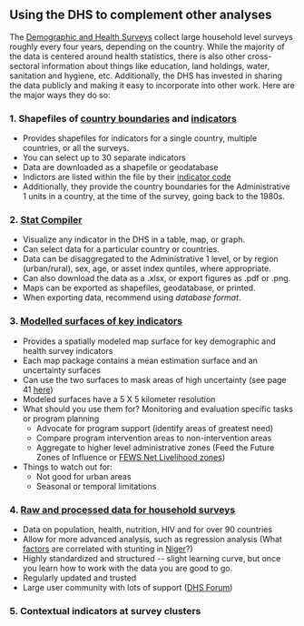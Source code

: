 ## Using the DHS to complement other analyses
The [Demographic and Health Surveys](https://dhsprogram.com/) collect large household level surveys roughly every four years, depending on the country.  While the majority of the data is centered around health statistics, there is also other cross-sectoral information about things like education, land holdings, water, sanitation and hygiene, etc.  Additionally, the DHS has invested in sharing the data publicly and making it easy to incorporate into other work.  Here are the major ways they do so:


### 1. Shapefiles of [country boundaries](http://spatialdata.dhsprogram.com/boundaries/) and [indicators](http://spatialdata.dhsprogram.com/data/#/)
* Provides shapefiles for indicators for a single country, multiple countries, or all the surveys.
* You can select up to 30 separate indicators
* Data are downloaded as a shapefile or geodatabase
* Indictors are listed within the file by their [indicator code](https://api.dhsprogram.com/rest/dhs/indicators?returnFields=IndicatorId,Label,Definition&f=html)
* Additionally, they provide the country boundaries for the Administrative 1 units in a country, at the time of the survey, going back to the 1980s.


### 2. [Stat Compiler](https://www.statcompiler.com/en/)
* Visualize any indicator in the DHS in a table, map, or graph.
* Can select data for a particular country or countries.
* Data can be disaggregated to the Administrative 1 level, or by region (urban/rural), sex, age, or asset index quntiles, where appropriate.
* Can also download the data as a .xlsx, or export figures as .pdf or .png.
* Maps can be exported as shapefiles, geodatabase, or printed.
* When exporting data, recommend using _database format_.



### 3. [Modelled surfaces of key indicators](http://spatialdata.dhsprogram.com/modeled-surfaces/)
* Provides a spatially modeled map surface for key demographic and health survey indicators
* Each map package contains a mean estimation surface and an uncertainty surfaces
* Can use the two surfaces to mask areas of high uncertainty (see page 41 [here](https://dhsprogram.com/pubs/pdf/SAR14/SAR14.pdf))
* Modeled surfaces have a 5 X 5 kilometer resolution
* What should you use them for? Monitoring and evaluation specific tasks or program planning
  * Advocate for program support (identify areas of greatest need)
  * Compare program intervention areas to non-intervention areas
  * Aggregate to higher level administrative zones (Feed the Future Zones of Influence or [FEWS Net Livelihood zones](http://www.fews.net/shapefiles))
* Things to watch out for:
  * Not good for urban areas
  * Seasonal or temporal limitations

### 4. [Raw and processed data for household surveys](https://dhsprogram.com/data/)
* Data on population, health, nutrition, HIV and for over 90 countries
* Allow for more advanced analysis, such as regression analysis (What [factors](https://github.com/flaneuse/FFP-Niger/wiki/Niger-2012-DHS-Regression-Results) are correlated with stunting in [Niger](https://dhsprogram.com/what-we-do/survey/survey-display-407.cfm)?)
* Highly standardized and structured -- slight learning curve, but once you learn how to work with the data you are good to go.
* Regularly updated and trusted
* Large user community with lots of support ([DHS Forum](https://userforum.dhsprogram.com/))



### 5. Contextual indicators at survey clusters
